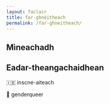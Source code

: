 ```yaml
---
layout: faclair
title: far-ghnèitheach
permalink: /far-ghneitheach/
---
```


## Mìneachadh

## Eadar-theangachaidhean

&#x1f1ee;&#x1f1ea; inscne-aiteach

&#x1f3f4;&#xe0067;&#xe0062;&#xe0065;&#xe006e;&#xe0067;&#xe007f; genderqueer
